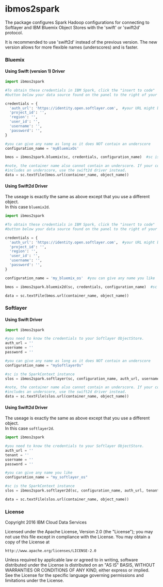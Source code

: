 # ibmos2spark

The package configures Spark Hadoop configurations for connecting to 
Softlayer and IBM Bluemix Object Stores with the 'swift' or 'swift2d' protocol. 

It is recommended to use 'swift2d' instead of the previous version. 
The new version allows for more flexible names (underscores) and is faster.

### Bluemix

#### Using Swift (version 1) Driver
```python
import ibmos2spark

#To obtain these credentials in IBM Spark, click the "insert to code" 
#button below your data source found on the panel to the right of your notebook.

credentials = {
  'auth_url': 'https://identity.open.softlayer.com',  #your URL might be different
  'project_id': '',
  'region': '',
  'user_id': '',
  'username': '',
  'password': '',
}

#you can give any name as long as it does NOT contain an underscore
configuration_name = 'myBluemixOs'  

bmos = ibmos2spark.bluemix(sc, credentials, configuration_name)  #sc is the SparkContext instance

#note, the container name also cannot contain an underscore. If your container name
#includes an underscore, use the swift2d driver instead. 
data = sc.textFile(bmos.url(container_name, object_name))
```

#### Using Swift2d Driver

The useage is exactly the same as above except that you use a different object.  
In this case `bluemix2d`.

```python
import ibmos2spark

#To obtain these credentials in IBM Spark, click the "insert to code" 
#button below your data source found on the panel to the right of your notebook.

credentials = {
  'auth_url': 'https://identity.open.softlayer.com',  #your URL might be different
  'project_id': '',
  'region': '',
  'user_id': '',
  'username': '',
  'password': '',
}

configuration_name = 'my_bluemix_os'  #you can give any name you like

bmos = ibmos2spark.bluemix2d(sc, credentials, configuration_name)  #sc is the SparkContext instance

data = sc.textFile(bmos.url(container_name, object_name))
```


### Softlayer

#### Using Swift Driver

```python
import ibmos2spark

#you need to know the credentials to your Softlayer ObjectStore.
auth_url = ''
username = ''
password = ''

#you can give any name as long as it does NOT contain an underscore
configuration_name = "mySoftlayerOs"

#sc is the SparkContext instance
slos = ibmos2spark.softlayer(sc, configuration_name, auth_url, username, password)

#note, the container name also cannot contain an underscore. If your container name
#includes an underscore, use the swift2d driver instead. 
data = sc.textFile(slos.url(container_name, object_name))
```

#### Using Swift2d Driver

The useage is exactly the same as above except that you use a different object.  
In this case `softlayer2d`.

```python
import ibmos2spark

#you need to know the credentials to your Softlayer ObjectStore.
auth_url = ''
tenant = ''
username = ''
password = ''

#you can give any name you like
configuration_name = "my_softlayer_os"

#sc is the SparkContext instance
slos = ibmos2spark.softlayer2d(sc, configuration_name, auth_url, tenant, username, password)

data = sc.textFile(slos.url(container_name, object_name))
```


### License 

Copyright 2016 IBM Cloud Data Services

Licensed under the Apache License, Version 2.0 (the "License");
you may not use this file except in compliance with the License.
You may obtain a copy of the License at

    http://www.apache.org/licenses/LICENSE-2.0

Unless required by applicable law or agreed to in writing, software
distributed under the License is distributed on an "AS IS" BASIS,
WITHOUT WARRANTIES OR CONDITIONS OF ANY KIND, either express or implied.
See the License for the specific language governing permissions and
limitations under the License.
